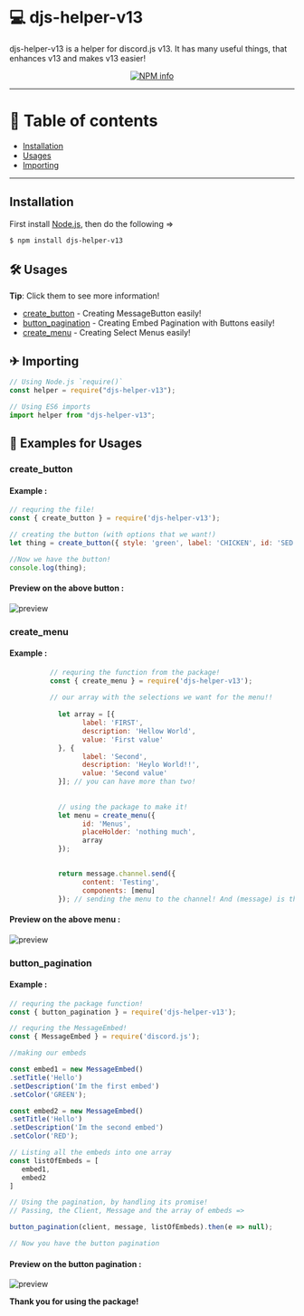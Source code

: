 # 💻 djs-helper-v13

djs-helper-v13 is a helper for discord.js v13. It has many useful things, that enhances v13 and makes v13 easier!

<div align="center">
  <p>
    <a href="https://nodei.co/npm/djs-helper-v13
/"><img src="https://nodei.co/npm/djs-helper-v13.png?downloads=true&stars=true" alt="NPM info" /></a>
  </p>
</div>

---

# 📝 Table of contents

-   [Installation](https://www.npmjs.com/package/djs-helper-v13#installation)
-   [Usages](https://www.npmjs.com/package/djs-helper-v13#-examples-for-usages)
-   [Importing](https://www.npmjs.com/package/djs-helper-v13#-importing)

---

## Installation

First install [Node.js](http://nodejs.org/), then do the following =>

```sh
$ npm install djs-helper-v13
```

## 🛠 Usages

**Tip**: Click them to see more information!

-   [create_button](https://www.npmjs.com/package/djs-helper-v13/#create_button) - Creating MessageButton easily!
-   [button_pagination](https://www.npmjs.com/package/djs-helper-v13/#button_pagination) - Creating Embed Pagination with Buttons easily!
-   [create_menu](https://www.npmjs.com/package/djs-helper-v13/#create_menu) - Creating Select Menus easily!
## ✈ Importing

```javascript
// Using Node.js `require()`
const helper = require("djs-helper-v13");

// Using ES6 imports
import helper from "djs-helper-v13";
```

## 🔧 Examples for Usages

### create_button

#### Example :

```js
// requring the file!
const { create_button } = require('djs-helper-v13'); 

// creating the button (with options that we want!)
let thing = create_button({ style: 'green', label: 'CHICKEN', id: 'SED' }); 

//Now we have the button!
console.log(thing);
```

#### Preview on the above button :

![preview](https://media.discordapp.net/attachments/803265379484565564/864160182644899841/unknown.png)


### create_menu

#### Example :

```js
		  // requring the function from the package!
		  const { create_menu } = require('djs-helper-v13');
		  
		  // our array with the selections we want for the menu!!
		  
            let array = [{
                  label: 'FIRST',
                  description: 'Hellow World',
                  value: 'First value'
            }, {
                  label: 'Second',
                  description: 'Heylo World!!',
                  value: 'Second value'
            }]; // you can have more than two!
			
			
			// using the package to make it!
            let menu = create_menu({
                  id: 'Menus',
                  placeHolder: 'nothing much',
                  array
            });
	

            return message.channel.send({
                  content: 'Testing',
                  components: [menu]
            }); // sending the menu to the channel! And (message) is the current message!
```

#### Preview on the above menu :

![preview](https://media.discordapp.net/attachments/803265368235835472/864509355865276458/unknown.png)


### button_pagination

#### Example :

```js
// requring the package function!
const { button_pagination } = require('djs-helper-v13'); 

// requring the MessageEmbed!
const { MessageEmbed } = require('discord.js');

//making our embeds

const embed1 = new MessageEmbed()
.setTitle('Hello')
.setDescription('Im the first embed')
.setColor('GREEN');

const embed2 = new MessageEmbed()
.setTitle('Hello')
.setDescription('Im the second embed')
.setColor('RED');

// Listing all the embeds into one array
const listOfEmbeds = [
   embed1,
   embed2
]

// Using the pagination, by handling its promise!
// Passing, the Client, Message and the array of embeds =>

button_pagination(client, message, listOfEmbeds).then(e => null);

// Now you have the button pagination

```

#### Preview on the button pagination :

![preview](https://i.imgur.com/V25moSd.gif)


**Thank you for using the package!**